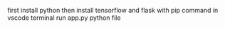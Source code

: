 first install python then install tensorflow and flask with pip command in vscode terminal
run app.py python file
